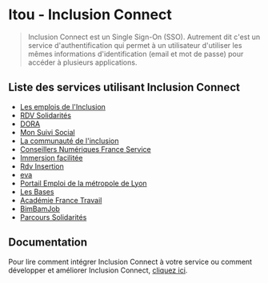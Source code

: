 # Itou - Inclusion Connect

> Inclusion Connect est un Single Sign-On (SSO).
> Autrement dit c'est un service d'authentification qui permet à un utilisateur d'utiliser les mêmes
> informations d'identification (email et mot de passe) pour accéder à plusieurs applications.

## Liste des services utilisant Inclusion Connect

- [Les emplois de l'Inclusion](https://emplois.inclusion.beta.gouv.fr)
- [RDV Solidarités](https://www.rdv-solidarites.fr)
- [DORA](https://dora.fabrique.social.gouv.fr)
- [Mon Suivi Social](https://monsuivisocial.incubateur.anct.gouv.fr/)
- [La communauté de l'inclusion](https://communaute-experimentation.inclusion.beta.gouv.fr/)
- [Conseillers Numériques France Service](https://www.conseiller-numerique.gouv.fr/)
- [Immersion facilitée](https://immersion-facile.beta.gouv.fr/)
- [Rdv Insertion](https://www.rdv-insertion.fr/)
- [eva](https://eva.beta.gouv.fr/)
- [Portail Emploi de la métropole de Lyon](https://metemploi.grandlyon.com/accueil)
- [Les Bases](https://lesbases.anct.gouv.fr/rechercher/tout/ressources)
- [Académie France Travail](https://fedauthsbg1.talent-soft.com/hrd?wa=wsignin1.0&wtrealm=https%3a%2f%2ffrancetravail.talent-soft.com%2f&wctx=FgAAAAJSZXR1cm5VcmwAAgAAAC8AAA&wreply=https%3a%2f%2ffrancetravail.talent-soft.com%2ffedauth&wct=2024-02-15T13%3a58%3a39Z)
- [BimBamJob](https://www.bimbamjob.fr/horizon)
- [Parcours Solidarités](https://worldline.com/fr-fr/home/main-navigation/qui-sont-nos-clients/secteur-public/worldline-parcours-solidarites.html)

## Documentation

Pour lire comment intégrer Inclusion Connect à votre service ou comment développer et améliorer Inclusion Connect,
[cliquez ici](docs/index.md).
